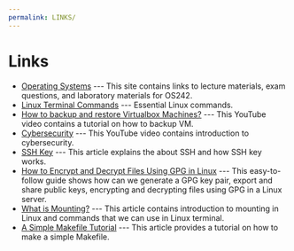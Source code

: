 ```yaml
---
permalink: LINKS/
---
```


# Links

* [Operating Systems](https://os.vlsm.org/) ---
  This site contains links to lecture materials, exam questions, and laboratory materials for OS242.
* [Linux Terminal Commands](https://www.hostinger.com/tutorials/linux-commands) ---
  Essential Linux commands.
* [How to backup and restore Virtualbox Machines?](https://www.youtube.com/watch?v=HkGJr5BJg5g) ---
  This YouTube video contains a tutorial on how to backup VM.
* [Cybersecurity](https://www.youtube.com/watch?v=bPVaOlJ6ln0) ---
  This YouTube video contains introduction to cybersecurity.
* [SSH Key](https://www.niagahoster.co.id/blog/apa-itu-ssh/) ---
  This article explains the about SSH and how SSH key works.
* [How to Encrypt and Decrypt Files Using GPG in Linux](https://www.tecmint.com/gpg-encrypt-decrypt-files/#:~:text=Encrypting%20Files%20Using%20GPG%20in%20Linux&text=To%20encrypt%20a%20plain%20text,text%20file%20to%20be%20encrypted.) ---
  This easy-to-follow guide shows how can we generate a GPG key pair, export and share public keys, encrypting and decrypting files using GPG in a Linux server.
* [What is Mounting?](https://unix.stackexchange.com/questions/3192/what-is-meant-by-mounting-a-device-in-linux) --- This article contains introduction to mounting in Linux and commands that we can use in Linux terminal.
* [A Simple Makefile Tutorial](https://www.cs.colby.edu/maxwell/courses/tutorials/maketutor/) --- This article provides a tutorial on how to make a simple Makefile.

